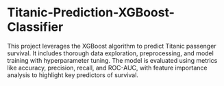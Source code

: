 # Titanic-Prediction-XGBoost-Classifier
This project leverages the XGBoost algorithm to predict Titanic passenger survival. It includes thorough data exploration, preprocessing, and model training with hyperparameter tuning. The model is evaluated using metrics like accuracy, precision, recall, and ROC-AUC, with feature importance analysis to highlight key predictors of survival.
